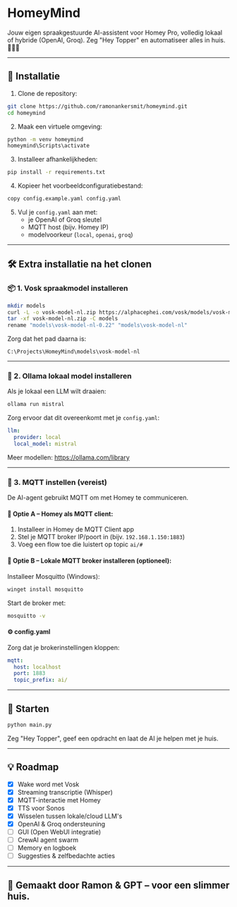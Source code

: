
# HomeyMind

Jouw eigen spraakgestuurde AI-assistent voor Homey Pro, volledig lokaal of hybride (OpenAI, Groq). Zeg "Hey Topper" en automatiseer alles in huis. 🎤🏡🤖

---

## 🚀 Installatie

1. Clone de repository:

```bash
git clone https://github.com/ramonankersmit/homeymind.git
cd homeymind
```

2. Maak een virtuele omgeving:

```bash
python -m venv homeymind
homeymind\Scripts\activate
```

3. Installeer afhankelijkheden:

```bash
pip install -r requirements.txt
```

4. Kopieer het voorbeeldconfiguratiebestand:

```bash
copy config.example.yaml config.yaml
```

5. Vul je `config.yaml` aan met:
   - je OpenAI of Groq sleutel
   - MQTT host (bijv. Homey IP)
   - modelvoorkeur (`local`, `openai`, `groq`)

---

## 🛠️ Extra installatie na het clonen

### 📦 1. Vosk spraakmodel installeren

```bash
mkdir models
curl -L -o vosk-model-nl.zip https://alphacephei.com/vosk/models/vosk-model-nl-0.22.zip
tar -xf vosk-model-nl.zip -C models
rename "models\vosk-model-nl-0.22" "models\vosk-model-nl"
```

Zorg dat het pad daarna is:
```
C:\Projects\HomeyMind\models\vosk-model-nl
```

---

### 🤖 2. Ollama lokaal model installeren

Als je lokaal een LLM wilt draaien:

```bash
ollama run mistral
```

Zorg ervoor dat dit overeenkomt met je `config.yaml`:

```yaml
llm:
  provider: local
  local_model: mistral
```

Meer modellen: https://ollama.com/library



---

### 📡 3. MQTT instellen (vereist)

De AI-agent gebruikt MQTT om met Homey te communiceren.

#### 🔘 Optie A – Homey als MQTT client:
1. Installeer in Homey de MQTT Client app
2. Stel je MQTT broker IP/poort in (bijv. `192.168.1.150:1883`)
3. Voeg een flow toe die luistert op topic `ai/#`

#### 🔘 Optie B – Lokale MQTT broker installeren (optioneel):

Installeer Mosquitto (Windows):

```bash
winget install mosquitto
```

Start de broker met:

```bash
mosquitto -v
```

#### ⚙️ config.yaml

Zorg dat je brokerinstellingen kloppen:

```yaml
mqtt:
  host: localhost
  port: 1883
  topic_prefix: ai/
```

---


## 🧪 Starten

```bash
python main.py
```

Zeg "Hey Topper", geef een opdracht en laat de AI je helpen met je huis.

---

## 💡 Roadmap

- [x] Wake word met Vosk
- [x] Streaming transcriptie (Whisper)
- [x] MQTT-interactie met Homey
- [x] TTS voor Sonos
- [x] Wisselen tussen lokale/cloud LLM's
- [x] OpenAI & Groq ondersteuning
- [ ] GUI (Open WebUI integratie)
- [ ] CrewAI agent swarm
- [ ] Memory en logboek
- [ ] Suggesties & zelfbedachte acties

---

## 🧠 Gemaakt door Ramon & GPT – voor een slimmer huis.
